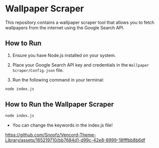 # Wallpaper Scraper

This repository contains a wallpaper scraper tool that allows you to fetch wallpapers from the internet using the Google Search API. 

## How to Run

1. Ensure you have Node.js installed on your system.

2. Place your Google Search API key and credentials in the `Wallpaper Scraper/Config.json` file.

3. Run the following command in your terminal:

```bash
node index.js
```


## How to Run the Wallpaper Scraper

```bash
node index.js
```

- You can change the keywords in the index.js file!

https://github.com/Snoofz/Vencord-Theme-Library/assets/165219710/bb7684d1-d99c-42e8-8999-18fffbb8b6df
